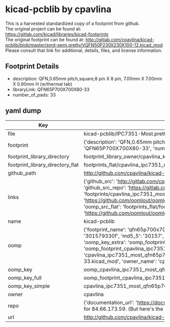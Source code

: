 # kicad-pcblib by cpavlina  
This is a harvested standardized copy of a footprint from github.  
The original project can be found at:  
https://gitlab.com/kicad/libraries/kicad-footprints  
The original footprint can be found at:
http://gitlab.com/cpavlina/kicad-pcblib/blob/master/smd-semi.pretty/VQFN50P230X230X100-12.kicad_mod
Please consult that link for additional, details, files, and license information.  
## Footprint Details
* description: QFN,0.65mm pitch,square;8 pin X 8 pin, 7.00mm X 7.00mm X 0.80mm H (w/thermal tab)  
* libraryLink: QFN65P700X700X80-33  
* number_of_pads: 33  
## yaml dump  
| Key | Value |  
| --- | --- |  
| file | kicad-pcblib/IPC7351-Most.pretty/QFN65P700X700X80-33.kicad_mod |  
| footprint | {'description': 'QFN,0.65mm pitch,square;8 pin X 8 pin, 7.00mm X 7.00mm X 0.80mm H (w/thermal tab)', 'libraryLink': 'QFN65P700X700X80-33', 'number_of_pads': 33} |  
| footprint_library_directory | footprint_library_owner/cpavlina_kicad-pcblib |  
| footprint_library_directory_flat | footprints_flat/cpavlina_ipc7351_most_qfn65p700x700x80_33/working |  
| github_path | http://github.com/cpavlina/kicad-pcblib/blob/master/IPC7351-Most.pretty/QFN65P700X700X80-33.kicad_mod |  
| links | {'github_src': 'http://gitlab.com/cpavlina/kicad-pcblib/blob/master/smd-semi.pretty/VQFN50P230X230X100-12.kicad_mod', 'github_src_repo': 'https://gitlab.com/kicad/libraries/kicad-footprints', 'oomp_bot': 'footprints/cpavlina_ipc7351_most_qfn65p700x700x80_33/working', 'oomp_bot_github': 'https://github.com/oomlout/oomlout_oomp_footprint_bot/tree/main/footprints/cpavlina_ipc7351_most_qfn65p700x700x80_33/working', 'oomp_src_flat': 'footprints_flat/footprints_flat/cpavlina_ipc7351_most_qfn65p700x700x80_33/working', 'oomp_src_flat_github': 'https://github.com/oomlout/oomlout_oomp_footprint_src/tree/main/footprints_flat/cpavlina_ipc7351_most_qfn65p700x700x80_33/working'} |  
| name | kicad-pcblib |  
| oomp | {'footprint_name': 'qfn65p700x700x80_33', 'library_name': 'ipc7351_most', 'md5': '301579330f15e83670023013cb77c757', 'md5_10': '301579330f', 'md5_5': '30157', 'md5_6': '301579', 'oomp_key': 'oomp_cpavlina_ipc7351_most_qfn65p700x700x80_33', 'oomp_key_extra': 'oomp_footprint_cpavlina_ipc7351_most_qfn65p700x700x80_33', 'oomp_key_full': 'oomp_footprint_cpavlina_ipc7351_most_qfn65p700x700x80_33_301579', 'oomp_key_simple': 'cpavlina_ipc7351_most_qfn65p700x700x80_33', 'original_filename': 'kicad-pcblib/IPC7351-Most.pretty/QFN65P700X700X80-33.kicad_mod', 'owner_name': 'cpavlina'} |  
| oomp_key | oomp_cpavlina_ipc7351_most_qfn65p700x700x80_33 |  
| oomp_key_full | oomp_footprint_cpavlina_ipc7351_most_qfn65p700x700x80_33 |  
| oomp_key_simple | cpavlina_ipc7351_most_qfn65p700x700x80_33 |  
| owner | cpavlina |  
| repo | {'documentation_url': 'https://docs.github.com/rest/overview/resources-in-the-rest-api#rate-limiting', 'message': "API rate limit exceeded for 84.66.173.59. (But here's the good news: Authenticated requests get a higher rate limit. Check out the documentation for more details.)"} |  
| url | http://github.com/cpavlina/kicad-pcblib |  

